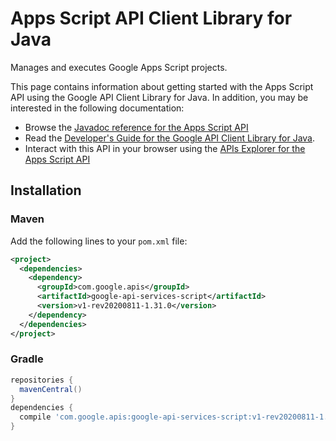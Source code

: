# Apps Script API Client Library for Java

Manages and executes Google Apps Script projects. 

This page contains information about getting started with the Apps Script API
using the Google API Client Library for Java. In addition, you may be interested
in the following documentation:

* Browse the [Javadoc reference for the Apps Script API][javadoc]
* Read the [Developer's Guide for the Google API Client Library for Java][google-api-client].
* Interact with this API in your browser using the [APIs Explorer for the Apps Script API][api-explorer]

## Installation

### Maven

Add the following lines to your `pom.xml` file:

```xml
<project>
  <dependencies>
    <dependency>
      <groupId>com.google.apis</groupId>
      <artifactId>google-api-services-script</artifactId>
      <version>v1-rev20200811-1.31.0</version>
    </dependency>
  </dependencies>
</project>
```

### Gradle

```gradle
repositories {
  mavenCentral()
}
dependencies {
  compile 'com.google.apis:google-api-services-script:v1-rev20200811-1.31.0'
}
```

[javadoc]: https://googleapis.dev/java/google-api-services-script/latest/index.html
[google-api-client]: https://github.com/googleapis/google-api-java-client/
[api-explorer]: https://developers.google.com/apis-explorer/#p/script/v1/
